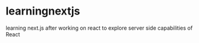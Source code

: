 # learningnextjs
learning next.js after working on react to explore server side capabilities of React
